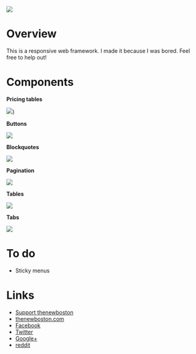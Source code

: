 ![](http://i.imgur.com/ERZwDLy.png)

# Overview

This is a responsive web framework. I made it because I was bored. Feel free to help out!

# Components

**Pricing tables**

![](http://i.imgur.com/iUK1nEs.png))

**Buttons**

![](http://i.imgur.com/1RjCPaw.png)

**Blockquotes**

![](http://i.imgur.com/9Y4S28X.png)

**Pagination**

![](http://i.imgur.com/mGRNyhe.png)

**Tables**

![](http://i.imgur.com/0Z1dEQy.png)

**Tabs**

![](http://i.imgur.com/K5YS2dM.png)

# To do

- Sticky menus

# Links

- [Support thenewboston](https://www.patreon.com/thenewboston)
- [thenewboston.com](https://thenewboston.com/)
- [Facebook](https://www.facebook.com/TheNewBoston-464114846956315/)
- [Twitter](https://twitter.com/bucky_roberts)
- [Google+](https://plus.google.com/+BuckyRoberts)
- [reddit](https://www.reddit.com/r/thenewboston/)
